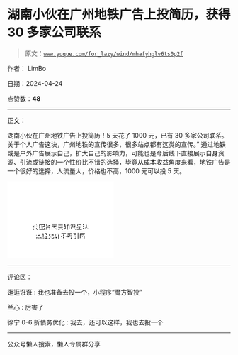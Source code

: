 # 湖南小伙在广州地铁广告上投简历，获得 30 多家公司联系

> 原文：[`www.yuque.com/for_lazy/wind/mhafyhglv6ts0p2f`](https://www.yuque.com/for_lazy/wind/mhafyhglv6ts0p2f)

作者： LimBo

日期：2024-04-24

点赞数：**48**

* * *

正文：

湖南小伙在广州地铁广告上投简历！5 天花了 1000 元，已有 30 多家公司联系。关于个人广告这块，广州地铁的宣传很多，很多站点都有这类的宣传。”
通过地铁或是户外广告展示自己，扩大自己的影响力，可能也是今后线下直接展示自身资源、引流或链接的一个性价比不错的选择，毕竟从成本收益角度来看，地铁广告是一个很好的选择，人流量大，价格也不高，1000 元可以投 5 天。

![](img/5614b7dbf7fdcedae63b2bade6444f63.png)

* * *

评论区：

逛逛诳诳 : 我也准备去投一个，小程序“魔方智投”

兰心 : 厉害了

徐宁 0-6 折债务优化 : 我去，还可以这样，我也去投一个

* * *

公众号懒人搜索，懒人专属群分享
